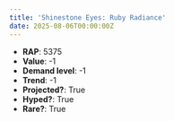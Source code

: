```yaml
---
title: 'Shinestone Eyes: Ruby Radiance'
date: 2025-08-06T00:00:00Z
---
```

- **RAP**: 5375
- **Value**: -1
- **Demand level**: -1
- **Trend**: -1
- **Projected?**: True
- **Hyped?**: True
- **Rare?**: True
